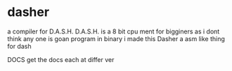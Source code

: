 # dasher
a compiler for D.A.S.H.
D.A.S.H. is a 8 bit cpu ment for bigginers as i dont think any one is goan program in binary i made this Dasher a asm like thing for dash

DOCS
get the docs each at differ ver
